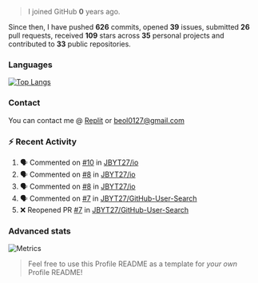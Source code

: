 > I joined GitHub **0** years ago.

Since then, I have pushed **626** commits, opened **39** issues, submitted **26** pull requests, received **109** stars across **35** personal projects and contributed to **33** public repositories.


### Languages

[![Top Langs](https://github-readme-stats.vercel.app/api/top-langs/?username=JBYT27&layout=compact&langs_count=8)](https://github.com/anuraghazra/github-readme-stats)


### Contact
You can contact me @ [Replit](https://replit.com/@JBloves27) or beol0127@gmail.com

### :zap: Recent Activity

<!--START_SECTION:activity-->
1. 🗣 Commented on [#10](https://github.com/JBYT27/io/issues/10) in [JBYT27/io](https://github.com/JBYT27/io)
2. 🗣 Commented on [#8](https://github.com/JBYT27/io/issues/8) in [JBYT27/io](https://github.com/JBYT27/io)
3. 🗣 Commented on [#8](https://github.com/JBYT27/io/issues/8) in [JBYT27/io](https://github.com/JBYT27/io)
4. 🗣 Commented on [#7](https://github.com/JBYT27/GitHub-User-Search/issues/7) in [JBYT27/GitHub-User-Search](https://github.com/JBYT27/GitHub-User-Search)
5. ❌ Reopened PR [#7](https://github.com/JBYT27/GitHub-User-Search/pull/7) in [JBYT27/GitHub-User-Search](https://github.com/JBYT27/GitHub-User-Search)
<!--END_SECTION:activity-->

### Advanced stats

![Metrics](https://github.com/JBYT27/JBYT27/blob/main/github-metrics.svg)


> Feel free to use this Profile README as a template for *your own* Profile README!
